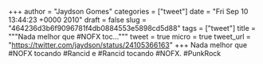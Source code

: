 
+++
author = "Jaydson Gomes"
categories = ["tweet"]
date = "Fri Sep 10 13:44:23 +0000 2010"
draft = false
slug = "464236d3b6f9096781f4db0884553e5898cd5d88"
tags = ["tweet"]
title = """Nada melhor que #NOFX toc..."""
tweet = true
micro = true
tweet_url = "https://twitter.com/jaydson/status/24105366163"
+++
Nada melhor que #NOFX tocando #Rancid e #Rancid tocando #NOFX. #PunkRock
